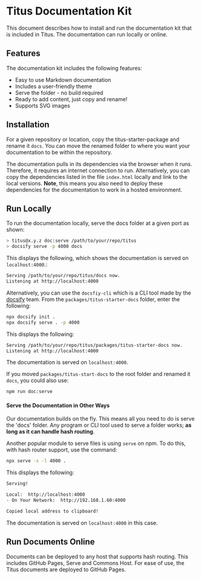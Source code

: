 # Titus Documentation Kit

This document describes how to install and run the documentation kit that is included in Titus. The documentation can run locally or online. 

## Features
The documentation kit includes the following features:

* Easy to use Markdown documentation
* Includes a user-friendly theme
* Serve the folder - no build required
* Ready to add content, just copy and rename!
* Supports SVG images


## Installation
For a given repository or location, copy the titus-starter-package and rename it `docs`. 
You can move the renamed folder to where you want your documentation to be within the repository.

The documentation pulls in its dependencies via the browser when it runs. Therefore, it requires an internet connection to run. Alternatively, you can copy the dependencies listed in the file `index.html` locally and link to the local versions. **Note**, this means you also need to deploy these dependencies for the documentation to work in a hosted environment.

## Run Locally
To run the documentation locally, serve the docs folder at a given port as shown: 

```sh
> titus@x.y.z doc:serve /path/to/your/repo/titus
> docsify serve -p 4000 docs
```

This displays the following, which shows the documentation is served on `localhost:4000`.:

```sh
Serving /path/to/your/repo/titus/docs now.
Listening at http://localhost:4000
```

Alternatively, you can use the `docsfiy-cli` which is a CLI tool made by the [docsify] team.
From the `packages/titus-starter-docs` folder, enter the following:
```sh
npx docsify init .
npx docsify serve . -p 4000
```

This displays the following:

```sh
Serving /path/to/your/repo/titus/packages/titus-starter-docs now.
Listening at http://localhost:4000

```

The documentation is served on `localhost:4000`.

If you moved `packages/titus-start-docs` to the root folder and renamed it `docs`, you could also use: 
```sh
npm run doc:serve
```

#### Serve the Documentation in Other Ways
Our documentation builds on the fly. This means all you need to do is serve the 'docs' folder. Any program or CLI tool used to serve a folder works; __as long as it can handle hash routing__.

Another popular module to serve files is using `serve` on npm. To do this, with hash router support, use the command:

```sh
npx serve -s -l 4000 .
```

This displays the following:

```sh 
Serving!

Local:  http://localhost:4000
- On Your Network:  http://192.168.1.60:4000

Copied local address to clipboard!
```

The documentation is served on `localhost:4000` in this case.

## Run Documents Online
Documents can be deployed to any host that supports hash routing. This includes GitHub Pages, Serve and Commons Host. For ease of use, the Titus documents are deployed to GitHub Pages.


[docsify]: https://docsify.js.org
